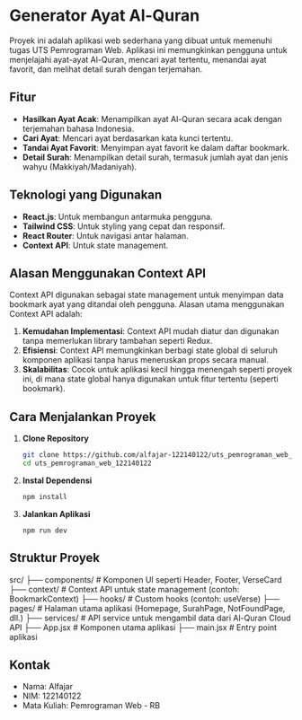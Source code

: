 # Generator Ayat Al-Quran

Proyek ini adalah aplikasi web sederhana yang dibuat untuk memenuhi tugas UTS Pemrograman Web. Aplikasi ini memungkinkan pengguna untuk menjelajahi ayat-ayat Al-Quran, mencari ayat tertentu, menandai ayat favorit, dan melihat detail surah dengan terjemahan.

## Fitur
- **Hasilkan Ayat Acak**: Menampilkan ayat Al-Quran secara acak dengan terjemahan bahasa Indonesia.
- **Cari Ayat**: Mencari ayat berdasarkan kata kunci tertentu.
- **Tandai Ayat Favorit**: Menyimpan ayat favorit ke dalam daftar bookmark.
- **Detail Surah**: Menampilkan detail surah, termasuk jumlah ayat dan jenis wahyu (Makkiyah/Madaniyah).

## Teknologi yang Digunakan
- **React.js**: Untuk membangun antarmuka pengguna.
- **Tailwind CSS**: Untuk styling yang cepat dan responsif.
- **React Router**: Untuk navigasi antar halaman.
- **Context API**: Untuk state management.

## Alasan Menggunakan Context API
Context API digunakan sebagai state management untuk menyimpan data bookmark ayat yang ditandai oleh pengguna. Alasan utama menggunakan Context API adalah:
1. **Kemudahan Implementasi**: Context API mudah diatur dan digunakan tanpa memerlukan library tambahan seperti Redux.
2. **Efisiensi**: Context API memungkinkan berbagi state global di seluruh komponen aplikasi tanpa harus meneruskan props secara manual.
3. **Skalabilitas**: Cocok untuk aplikasi kecil hingga menengah seperti proyek ini, di mana state global hanya digunakan untuk fitur tertentu (seperti bookmark).

## Cara Menjalankan Proyek
1. **Clone Repository**
   ```bash
   git clone https://github.com/alfajar-122140122/uts_pemrograman_web_122140122.git
   cd uts_pemrograman_web_122140122
   
2. **Instal Dependensi**
    ```bash
    npm install

3. **Jalankan Aplikasi**
   ```
   npm run dev

## Struktur Proyek
src/
├── components/       # Komponen UI seperti Header, Footer, VerseCard
├── context/          # Context API untuk state management (contoh: BookmarkContext)
├── hooks/            # Custom hooks (contoh: useVerse)
├── pages/            # Halaman utama aplikasi (Homepage, SurahPage, NotFoundPage, dll.)
├── services/         # API service untuk mengambil data dari Al-Quran Cloud API
├── App.jsx           # Komponen utama aplikasi
├── main.jsx          # Entry point aplikasi

## Kontak
- Nama: Alfajar
- NIM: 122140122
- Mata Kuliah: Pemrograman Web - RB
